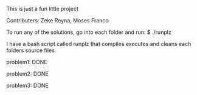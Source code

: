 This is just a fun little project

Contributers: Zeke Reyna, Moses Franco

To run any of the solutions, go into each folder and run:
$ ./runplz

I have a bash script called runplz that compiles executes and cleans
each folders source files.

problem1:
    DONE

problem2:
    DONE

problem3:
    DONE
